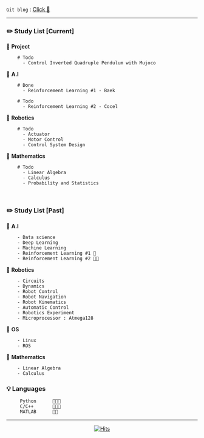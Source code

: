 `Git blog` : [Click 🍑](https://dldnxks12.github.io)

---

### **✏️ Study List  [Current]**

🔹 **Project**

        # Todo
          - Control Inverted Quadruple Pendulum with Mujoco               

🔹 **A.I**

        # Done
          - Reinforcement Learning #1 - Baek 
        
        # Todo                  
          - Reinforcement Learning #2 - Cocel
        
        
🔹 **Robotics**        
                
        # Todo 
          - Actuator
          - Motor Control    
          - Control System Design  

🔹 **Mathematics**

        # Todo 
          - Linear Algebra
          - Calculus 
          - Probability and Statistics
          
<br>        

### **✏️ Study List  [Past]**
  
🔹 **A.I**

        - Data science
        - Deep Learning
        - Machine Learning
        - Reinforcement Learning #1 🍑
        - Reinforcement Learning #2 🍑🍑
        
        
🔹 **Robotics**        
        
        - Circuits
        - Dynamics                
        - Robot Control   
        - Robot Navigation
        - Robot Kinematics
        - Automatic Control             
        - Robotics Experiment 
        - Microprocessor : Atmega128              
       
🔹 **OS**

        - Linux
        - ROS
        
🔹 **Mathematics**

        - Linear Algebra
        - Calculus 
        
       
### 💡 Languages

         Python      🍑🍑🍑
         C/C++       🍑🍑🍑
         MATLAB      🍑🍑

---

<div align="center">
        
[![Hits](https://hits.seeyoufarm.com/api/count/incr/badge.svg?url=https%3A%2F%2Fgithub.com%2Fdldnxks12%2Fhit-counter&count_bg=%23E783DA&title_bg=%23070707&icon=icq.svg&icon_color=%23EDE0E8&title=hits&edge_flat=false)](https://hits.seeyoufarm.com)  
        
</div>

